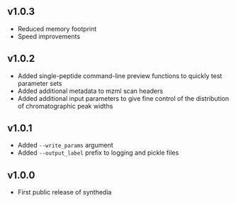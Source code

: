 ## v1.0.3
- Reduced memory footprint
- Speed improvements

## v1.0.2
- Added single-peptide command-line preview functions to quickly test parameter sets
- Added additional metadata to mzml scan headers
- Added additional input parameters to give fine control of the distribution of chromatographic peak widths

## v1.0.1
- Added ```--write_params``` argument
- Added ```--output_label``` prefix to logging and pickle files

## v1.0.0
- First public release of synthedia
